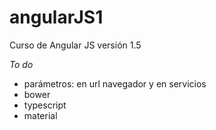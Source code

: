 # angularJS1

Curso de Angular JS versión 1.5


*To do*
- parámetros: en url navegador y en servicios
- bower
- typescript
- material